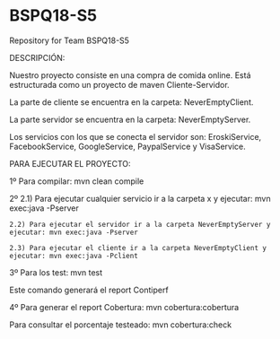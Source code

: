 # BSPQ18-S5
Repository for Team BSPQ18-S5

DESCRIPCIÓN:

Nuestro proyecto consiste en una compra de comida online. Está estructurada como un proyecto de maven Cliente-Servidor.

La parte de cliente se encuentra en la carpeta: NeverEmptyClient.

La parte servidor se encuentra en la carpeta: NeverEmptyServer.

Los servicios con los que se conecta el servidor son: EroskiService, FacebookService, GoogleService, PaypalService y VisaService.

PARA EJECUTAR EL PROYECTO:

1º Para compilar: mvn clean compile

2º  2.1) Para ejecutar cualquier servicio ir a la carpeta x y ejecutar: mvn exec:java -Pserver 

	2.2) Para ejecutar el servidor ir a la carpeta NeverEmptyServer y ejecutar: mvn exec:java -Pserver
	
	2.3) Para ejecutar el cliente ir a la carpeta NeverEmptyClient y ejecutar: mvn exec:java -Pclient
   
3º Para los test: mvn test

   Este comando generará el report Contiperf
   
4º Para generar el report Cobertura: mvn cobertura:cobertura

   Para consultar el porcentaje testeado: mvn cobertura:check
